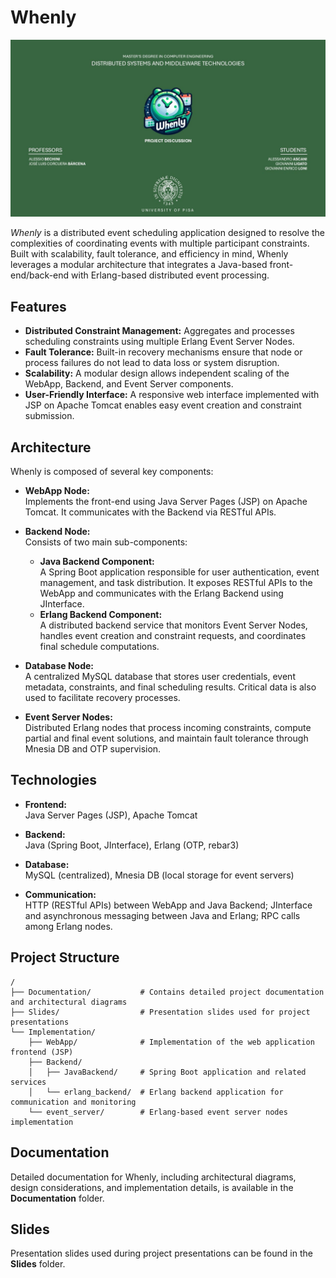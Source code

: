 # Whenly

![Logo](Slides/resources/Whenly.jpg)

*Whenly* is a distributed event scheduling application designed to resolve the complexities of coordinating events with multiple participant constraints. Built with scalability, fault tolerance, and efficiency in mind, Whenly leverages a modular architecture that integrates a Java-based front-end/back-end with Erlang-based distributed event processing.

## Features

- **Distributed Constraint Management:** Aggregates and processes scheduling constraints using multiple Erlang Event Server Nodes.
- **Fault Tolerance:** Built-in recovery mechanisms ensure that node or process failures do not lead to data loss or system disruption.
- **Scalability:** A modular design allows independent scaling of the WebApp, Backend, and Event Server components.
- **User-Friendly Interface:** A responsive web interface implemented with JSP on Apache Tomcat enables easy event creation and constraint submission.

## Architecture

Whenly is composed of several key components:

- **WebApp Node:**  
  Implements the front-end using Java Server Pages (JSP) on Apache Tomcat. It communicates with the Backend via RESTful APIs.

- **Backend Node:**  
  Consists of two main sub-components:
  - **Java Backend Component:**  
    A Spring Boot application responsible for user authentication, event management, and task distribution. It exposes RESTful APIs to the WebApp and communicates with the Erlang Backend using JInterface.
  - **Erlang Backend Component:**  
    A distributed backend service that monitors Event Server Nodes, handles event creation and constraint requests, and coordinates final schedule computations.

- **Database Node:**  
  A centralized MySQL database that stores user credentials, event metadata, constraints, and final scheduling results. Critical data is also used to facilitate recovery processes.

- **Event Server Nodes:**  
  Distributed Erlang nodes that process incoming constraints, compute partial and final event solutions, and maintain fault tolerance through Mnesia DB and OTP supervision.

## Technologies

- **Frontend:**  
  Java Server Pages (JSP), Apache Tomcat

- **Backend:**  
  Java (Spring Boot, JInterface), Erlang (OTP, rebar3)

- **Database:**  
  MySQL (centralized), Mnesia DB (local storage for event servers)

- **Communication:**  
  HTTP (RESTful APIs) between WebApp and Java Backend; JInterface and asynchronous messaging between Java and Erlang; RPC calls among Erlang nodes.

## Project Structure

```
/
├── Documentation/           # Contains detailed project documentation and architectural diagrams
├── Slides/                  # Presentation slides used for project presentations
└── Implementation/
    ├── WebApp/              # Implementation of the web application frontend (JSP)
    ├── Backend/
    │   ├── JavaBackend/     # Spring Boot application and related services
    │   └── erlang_backend/  # Erlang backend application for communication and monitoring
    └── event_server/        # Erlang-based event server nodes implementation
```

## Documentation

Detailed documentation for Whenly, including architectural diagrams, design considerations, and implementation details, is available in the **Documentation** folder.

## Slides

Presentation slides used during project presentations can be found in the **Slides** folder.